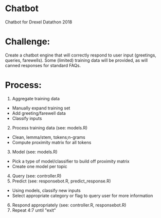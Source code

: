 # Chatbot
Chatbot for Drexel Datathon 2018

# Challenge:
Create a chatbot engine that will correctly respond to user input (greetings, queries, farewells). Some (limited) training data will be provided, as will canned responses for standard FAQs.

# Process:
1. Aggregate training data
  * Manually expand training set
  * Add greeting/farewell data
  * Classify inputs
2. Process training data (see: models.R)
  * Clean, lemma/stem, tokens;n-grams
  * Compute proximity matrix for all tokens
3. Model (see: models.R)
  * Pick a type of model/classifier to build off proximity matrix
  * Create one model per topic
4. Query (see: controller.R)
5. Predict (see: responsebot.R, predict_response.R)
  * Using models, classify new inputs
  * Select appropriate category or flag to query user for more information
6. Respond appropriately (see: controller.R, responsebot.R)
7. Repeat 4:7 until "exit"
  
